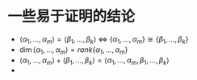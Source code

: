 # 一些易于证明的结论
- $\langle \alpha_1,...,\alpha_m\rangle = \langle \beta_1,...,\beta_k\rangle$ $\iff$ $\{\alpha_1,...,\alpha_m\}\cong \{\beta_1,...,\beta_k\}$
- $\dim \langle \alpha_1,...,\alpha_m\rangle = rank\{\alpha_1,...,\alpha_m\}$
- $\langle \alpha_1,...,\alpha_m\rangle + \langle \beta_1,...,\beta_k\rangle = \langle \alpha_1,...,\alpha_m, \beta_1,...,\beta_k\rangle$
- 